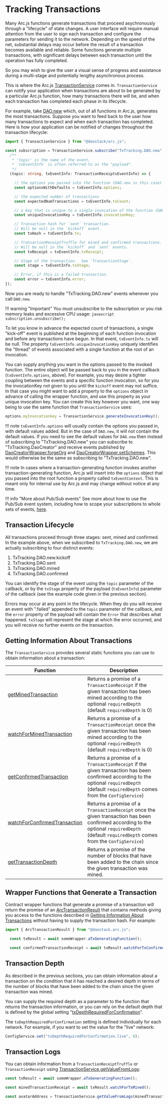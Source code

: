 # Tracking Transactions

Many Arc.js functions generate transactions that proceed asychronously through a "lifecycle" of state changes.  A user interface will require manual attention from the user to sign each transaction and configure the parameters for sending it to the network. Depending on the speed of the net, substantial delays may occur before the result of a transaction becomes available and reliable.  Some functions generate multiple transactions, with significant delays between each transaction until the operation has fully completed.

So you may wish to give the user a visual sense of progress and assistance during a multi-stage and potentially lengthy asynchronous process.

This is where the Arc.js [TransactionService](api/classes/TransactionService) comes in.  `TransactionService` can notify your application when transactions are about to be generated by a particular Arc.js function, how many transactions there will be, and when each transaction has completed each phase in its lifecycle.

For example, take [DAO.new](api/classes/DAO#new) which, out of all functions in Arc.js, generates the most transactions.  Suppose you want to feed back to the user how many transactions to expect and when each transaction has completed.  Here is how your application can be notified of changes throughout the transaction lifecycle:

```typescript
import { TransactionService } from "@daostack/arc.js";

const subscription = TransactionService.subscribe("TxTracking.DAO.new",
  /**
   * 'topic' is the name of the event,
   * `txEventInfo` is often referred-to as the "payload".
   */
  (topic: string, txEventInfo: TransactionReceiptsEventInfo) => {

    // the options you passed into the function (DAO.new in this case)
    const optionsWithDefaults = txEventInfo.options;

    // the expected number of transactions
    const expectedNumTransactions = txEventInfo.txCount;

    // a key that is unique to a single invocation of the function (DAO.new in this case)
    const uniqueInvocationKey = txEventInfo.invocationKey;

    // Transaction hash for `sent` transaction.
    // Will be null in the `kickoff` event.
    const txHash = txEventInfo.tx;

    // TransactionReceiptTruffle for mined and confirmed transactions.
    // Will be null in the `kickoff` and `sent` events.
    const txReceipt = txEventInfo.txReceipt;

    // Stage of the transaction.  See `TransactionStage`.
    const stage = txEventInfo.txStage;

    // Error, if this is a failed transaction.
    const error = txEventInfo.error;
});
```

Now you are ready to handle "TxTracking.DAO.new" events whenever you call `DAO.new`.

!!! warning "Important"
    You must unsubscribe to the subscription or you risk memory leaks and excessive CPU usage:
    ```javascript
    subscription.unsubscribe();
    ```

To let you know in advance the expected count of transactions, a single "kick-off" event is published at the beginning of each function invocation and before any transactions have begun.  In that event, `txEventInfo.tx` will be null.  The property `txEventInfo.uniqueInvocationKey` uniquely identifies the "thread" of events associated with a single function at the root of an invocation.

You can supply anything you want in the options passed to the invoked function.  The entire object will be passed back to you in the event callback (`txEventInfo.options`, above). For example, you may desire a tighter coupling between the events and a specific function invocation, so for you the invocationKey not given to you until the `kickoff` event may not suffice.  In that case you might want to add a property to the `options` object in advance of calling the wrapper function, and use this property as your unique invocation key.  You can create this key however you want, one way being to use the same function that `TransactionService` uses:

```javascript
options.myInvocationkey = TransactionService.generateInvocationKey();
```

!!! note
    `txEventInfo.options` will usually contain the options you passed in, with default values added.  But in the case of `DAO.new`, it will not contain the default values.  If you need to see the default values for `DAO.new` then instead of subscribing to "TxTracking.DAO.new" you can subscribe to "TxTracking.DaoCreator" and receive events published by  [DaoCreatorWrapper.forgeOrg](api/classes/DaoCreatorWrapper#forgeOrg) and [DaoCreatorWrapper.setSchemes](api/classes/DaoCreatorWrapper#setSchemes).  This would otherwise be the same as subscribing to "TxTracking.DAO.new".

!!! note
    In cases where a transaction-generating function invokes another transaction-generating function, Arc.js will insert into the `options` object that you passed into the root function a property called `txEventContext`.  This is meant only for internal use by Arc.js and may change without notice at any time.

!!! info "More about Pub/Sub events"
    See more about how to use the Pub/Sub event system, including how to scope your subscriptions to whole sets of events, [here](/Events/#pubsub-events).
  
## Transaction Lifecycle
All transactions proceed through three stages:  sent, mined and confirmed.  In the example above, when we subscribed to `TxTracking.DAO.new`, we are actually subscribing to four distinct events: 

1. TxTracking.DAO.new.kickoff
2. TxTracking.DAO.sent
3. TxTracking.DAO.mined
4. TxTracking.DAO.confirmed

You can identify the stage of the event using the `topic` parameter of the callback, or by the `txStage` property of the payload (`txEventInfo`) parameter of the callback (see the example code given in the previous section).

Errors may occur at any point in the lifecycle.  When they do you will receive an event with ".failed" appended to the `topic` parameter of the callback, and the `error` property of the payload will contain the `Error` that describes what happened.  `txStage` will represent the stage at which the error occurred, and you will receive no further events on the transaction.

<a name="gettingtxinfo"></a>
## Getting Information About Transactions

The `TransactionService` provides several static functions you can use to obtain information about a transaction:

Function | Description
---------|----------
 [getMinedTransaction](/api/classes/TransactionService#getMinedTransaction) | Returns a promise of a `TransactionReceipt` if the given transaction has been mined according to the optional `requiredDepth` (default `requiredDepth` is 0)
 [watchForMinedTransaction](/api/classes/TransactionService#watchForMinedTransaction) | Returns a promise of a `TransactionReceipt` once the given transaction has been mined according to the optional `requiredDepth` (default `requiredDepth` is 0)
 [getConfirmedTransaction](/api/classes/TransactionService#getConfirmedTransaction) | Returns a promise of a `TransactionReceipt` if the given transaction has been confirmed according to the optional `requiredDepth` (default `requiredDepth` comes from the `ConfigService`)
 [watchForConfirmedTransaction](/api/classes/TransactionService#watchForConfirmedTransaction) | Returns a promise of a `TransactionReceipt` once the given transaction has been confirmed according to the optional `requiredDepth` (default `requiredDepth` comes from the `ConfigService`)
 [getTransactionDepth](/api/classes/TransactionService#getTransactionDepth) | Returns a promise of the number of blocks that have been added to the chain since the given transaction was mined.

## Wrapper Functions that Generate a Transaction

Contract wrapper functions that generate a promise of a transaction will return the promise of an [ArcTransactionResult](/api/classes/ArcTransactionResult) that contains methods giving you access to the functions described in [Getting Information About Transactions](#gettingtxinfo) without having to supply the transaction hash.  For example:

```javascript
import { ArcTransactionResult } from "@daostack.arc.js";

  const txResult = await someWrapper.aTxGeneratingFunction();

  const confirmedTransactionReceipt = await txResult.watchForTxConfirmed();
```

<a name="transactiondepth"></a>
## Transaction Depth

As described in the previous sections, you can obtain information about a transaction on the condition that it has reached a desired depth in terms of the number of blocks that have been added to the chain since the given transaction was mined.

You can supply the required depth as a parameter to the function that returns the transaction information, or you can rely on the default depth that is defined by the global setting "[txDepthRequiredForConfirmation](Configuration#txDepthRequiredForConfirmation)".

The `txDepthRequiredForConfirmation` setting is defined individually for each network.  For example, if you want to set the value for the "live" network:

```javascript
ConfigService.set("txDepthRequiredForConfirmation.live", 6);
```

## Transaction Logs
You can obtain information from a `TransactionReceiptTruffle` or `TransactionReceipt` using [TransactionService.getValueFromLogs](/api/classes/TransactionService#getValueFromLogs):

```javascript
const txResult = await someWrapper.aTxGeneratingFunction();

const minedTransactionReceipt = await txResult.watchForTxMined();

const avatarAddress = TransactionService.getValueFromLogs(minedTransactionReceipt, "_avatar", "eventName");
```
